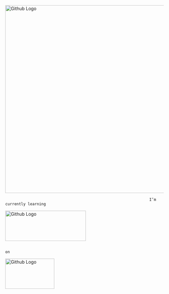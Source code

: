 <img src="https://user-images.githubusercontent.com/86276089/139567519-cdd4b09f-8082-4205-8353-0dbdeea16dff.png" width="1056" height="596" align="center" title="Github Logo">



                                                                    I’m currently learning 
<img src="https://user-images.githubusercontent.com/86276089/138789588-ac308353-0bb3-4422-a223-40b3e4961462.png" width="256" height="96" align="center" title="Github Logo">



                                                                                on 
                                                       

<img src="https://user-images.githubusercontent.com/86276089/138789757-34f2e4db-3fc8-46b2-b8c5-961dc09cd2fb.png" width="156" height="96" align="center" position = center title="Github Logo">






